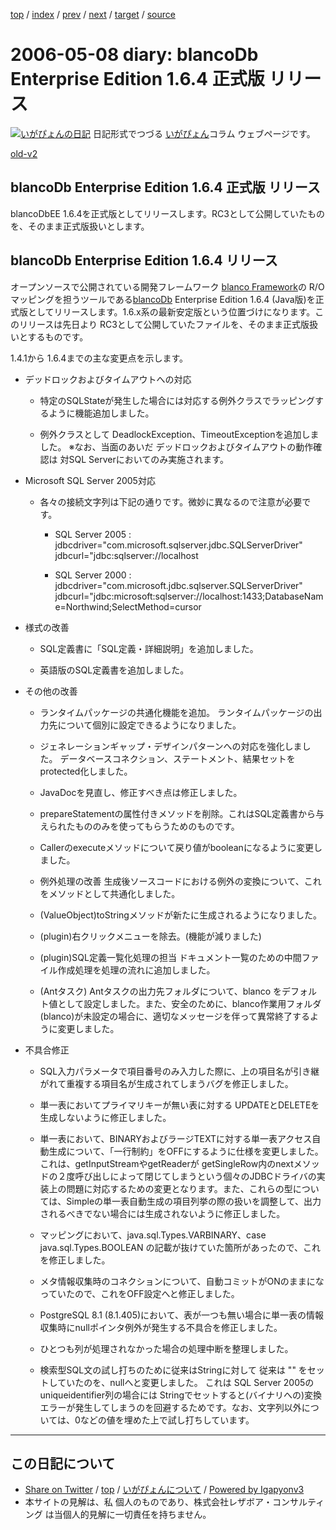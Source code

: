[top](../index.html) 
 / [index](index.html) 
 / [prev](ig060507.html) 
 / [next](ig060509.html) 
 / [target](https://www.igapyon.jp/igapyon/diary/2006/ig060508.html) 
 / [source](https://github.com/igapyon/diary/blob/master/2006/ig060508.src.md) 

2006-05-08 diary: blancoDb Enterprise Edition 1.6.4 正式版 リリース
=====================================================================================================
[![いがぴょんの日記](https://www.igapyon.jp/igapyon/diary/images/iga200306s.jpg "いがぴょん")](https://www.igapyon.jp/igapyon/diary/memo/memoigapyon.html) 日記形式でつづる [いがぴょん](https://www.igapyon.jp/igapyon/diary/memo/memoigapyon.html)コラム ウェブページです。

[old-v2](ig060508-orig.html)

## blancoDb Enterprise Edition 1.6.4 正式版 リリース

blancoDbEE 1.6.4を正式版としてリリースします。RC3として公開していたものを、そのまま正式版扱いとします。


## blancoDb Enterprise Edition 1.6.4 リリース

オープンソースで公開されている開発フレームワーク [blanco Framework](https://www.igapyon.jp/blanco/blanco.ja.html)の R/Oマッピングを担うツールである[blancoDb](https://www.igapyon.jp/blanco/blancodb.html) Enterprise Edition 1.6.4 (Java版)を正式版としてリリースします。1.6.x系の最新安定版という位置づけになります。このリリースは先日より RC3として公開していたファイルを、そのまま正式版扱いとするものです。

1.4.1から 1.6.4までの主な変更点を示します。

* デッドロックおよびタイムアウトへの対応
  
  * 特定のSQLStateが発生した場合には対応する例外クラスでラッピングするように機能追加しました。
    
  * 例外クラスとして DeadlockException、TimeoutExceptionを追加しました。
  ※なお、当面のあいだ デッドロックおよびタイムアウトの動作確認は 対SQL Serverにおいてのみ実施されます。
  

  
* Microsoft SQL Server 2005対応
  
  * 各々の接続文字列は下記の通りです。微妙に異なるので注意が必要です。
    
    * SQL Server 2005 : jdbcdriver="com.microsoft.sqlserver.jdbc.SQLServerDriver"
      jdbcurl="jdbc:sqlserver://localhost
      
    * SQL Server 2000 : jdbcdriver="com.microsoft.jdbc.sqlserver.SQLServerDriver" jdbcurl="jdbc:microsoft:sqlserver://localhost:1433;DatabaseName=Northwind;SelectMethod=cursor
    

  

  
* 様式の改善
  
  * SQL定義書に「SQL定義・詳細説明」を追加しました。
    
  * 英語版のSQL定義書を追加しました。
  

  
* その他の改善
  
  * ランタイムパッケージの共通化機能を追加。
    ランタイムパッケージの出力先について個別に設定できるようになりました。
    
  * ジェネレーションギャップ・デザインパターンへの対応を強化しました。
    データベースコネクション、ステートメント、結果セットをprotected化しました。
    
  * JavaDocを見直し、修正すべき点は修正しました。
    
  * prepareStatementの属性付きメソッドを削除。これはSQL定義書から与えられたもののみを使ってもらうためのものです。
    
  * Callerのexecuteメソッドについて戻り値がbooleanになるように変更しました。
    
  * 例外処理の改善
    生成後ソースコードにおける例外の変換について、これをメソッドとして共通化しました。
    
  * (ValueObject)toStringメソッドが新たに生成されるようになりました。
    
  * (plugin)右クリックメニューを除去。(機能が減りました)
    
  * (plugin)SQL定義一覧化処理の担当
    ドキュメント一覧のための中間ファイル作成処理を処理の流れに追加しました。
    
  * (Antタスク) Antタスクの出力先フォルダについて、blanco をデフォルト値として設定しました。また、安全のために、blanco作業用フォルダ(blanco)が未設定の場合に、適切なメッセージを伴って異常終了するように変更しました。
  

  
* 不具合修正
  
  * SQL入力パラメータで項目番号のみ入力した際に、上の項目名が引き継がれて重複する項目名が生成されてしまうバグを修正しました。
    
  * 単一表においてプライマリキーが無い表に対する UPDATEとDELETEを生成しないように修正しました。
    
  * 単一表において、BINARYおよびラージTEXTに対する単一表アクセス自動生成について、「一行制約」をOFFにするように仕様を変更しました。
    これは、getInputStreamやgetReaderが getSingleRow内のnextメソッドの２度呼び出しによって閉じてしまうという個々のJDBCドライバの実装上の問題に対応するための変更となります。また、これらの型については、Simpleの単一表自動生成の項目列挙の際の扱いを調整して、出力されるべきでない場合には生成されないように修正しました。
    
  * マッピングにおいて、java.sql.Types.VARBINARY、case java.sql.Types.BOOLEAN
    の記載が抜けていた箇所があったので、これを修正しました。  
    
  * メタ情報収集時のコネクションについて、自動コミットがONのままになっていたので、これをOFF設定へと修正しました。
    
  * PostgreSQL 8.1 (8.1.405)において、表が一つも無い場合に単一表の情報収集時にnullポインタ例外が発生する不具合を修正しました。
    
  * ひとつも列が処理されなかった場合の処理中断を整理しました。
    
  * 検索型SQL文の試し打ちのために従来はStringに対して 従来は "" をセットしていたのを、nullへと変更しました。
    これは SQL Server 2005の uniqueidentifier列の場合には Stringでセットすると(バイナリへの)変換エラーが発生してしまうのを回避するためです。なお、文字列以外については、0などの値を埋めた上で試し打ちしています。


----------------------------------------------------------------------------------------------------

## この日記について

* [Share on Twitter](https://twitter.com/intent/tweet?hashtags=igapyon%2Cdiary%2C%E3%81%84%E3%81%8C%E3%81%B4%E3%82%87%E3%82%93&text=blancoDb+Enterprise+Edition+1.6.4+%E6%AD%A3%E5%BC%8F%E7%89%88+%E3%83%AA%E3%83%AA%E3%83%BC%E3%82%B9&url=https%3A%2F%2Fwww.igapyon.jp%2Figapyon%2Fdiary%2F2006%2Fig060508.html) / [top](../index.html) / [いがぴょんについて](https://www.igapyon.jp/igapyon/diary/memo/memoigapyon.html) / [Powered by Igapyonv3](https://github.com/igapyon/igapyonv3)
* 本サイトの見解は、私 個人のものであり、株式会社レザボア・コンサルティング は当個人的見解に一切責任を持ちません。 
